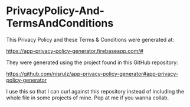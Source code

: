 # PrivacyPolicy-And-TermsAndConditions

This Privacy Policy and these Terms & Conditions were generated at: 

https://app-privacy-policy-generator.firebaseapp.com/#

They were generated using the project found in this GitHub repository: 

https://github.com/nisrulz/app-privacy-policy-generator#app-privacy-policy-generator

I use this so that I can curl against this repository instead of including the whole file in some projects of mine. Pop at me if you wanna collab.
